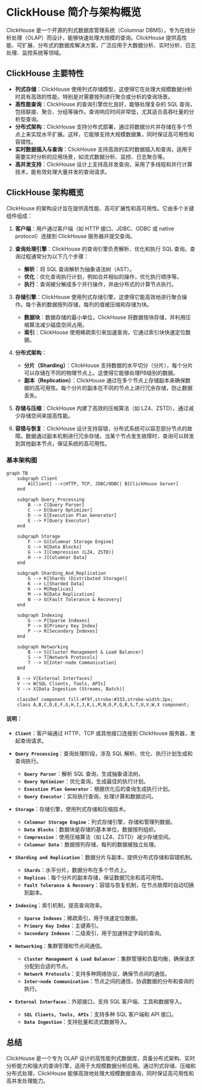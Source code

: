 # ClickHouse 简介与架构概览

ClickHouse 是一个开源的列式数据库管理系统（Columnar DBMS），专为在线分析处理（OLAP）而设计，能够快速处理大规模的查询。ClickHouse 提供高性能、可扩展、分布式的数据库解决方案，广泛应用于大数据分析、实时分析、日志处理、监控系统等领域。

## ClickHouse 主要特性

- **列式存储**：ClickHouse 使用列式存储模型，这使得它在处理大规模数据分析时具有高效的性能，特别是对需要按列进行聚合或分析的查询场景。
- **高性能查询**：ClickHouse 的查询引擎优化良好，能够处理复杂的 SQL 查询，包括联接、聚合、分组等操作。查询响应时间非常低，尤其适合高吞吐量的分析型查询。
- **分布式架构**：ClickHouse 支持分布式部署，通过将数据分片并存储在多个节点上来实现水平扩展。这样，它能够支持大规模数据集，同时保证高可用性和容错性。
- **实时数据插入与查询**：ClickHouse 支持高效的实时数据插入和查询，适用于需要实时分析的应用场景，如流式数据分析、监控、日志聚合等。
- **高并发支持**：ClickHouse 设计上支持高并发查询，采用了多线程和并行计算技术，能有效处理大量并发的查询请求。

## ClickHouse 架构概览

ClickHouse 的架构设计旨在提供高性能、高可扩展性和高可用性。它由多个关键组件组成：

1. **客户端**：用户通过客户端（如 HTTP 接口、JDBC、ODBC 或 native protocol）连接到 ClickHouse 服务器并提交查询。

2. **查询处理引擎**：ClickHouse 的查询引擎负责解析、优化和执行 SQL 查询。查询过程通常分为以下几个步骤：
    - **解析**：将 SQL 查询解析为抽象语法树（AST）。
    - **优化**：优化查询执行计划，例如合并相似的操作，优化执行顺序等。
    - **执行**：查询被分解成多个并行操作，并由分布式的计算节点执行。

3. **存储引擎**：ClickHouse 使用列式存储引擎，这使得它能高效地进行聚合操作。每个表的数据按列存储，每列的值被压缩和存储为块。
    - **数据块**：数据存储的最小单位，ClickHouse 将数据按块存储，并利用压缩算法减少磁盘空间占用。
    - **索引**：ClickHouse 使用稀疏索引来加速查询，它通过索引块快速定位数据。

4. **分布式架构**：
    - **分片（Sharding）**：ClickHouse 支持数据的水平切分（分片），每个分片可以存储在不同的物理节点上。这使得它能够处理PB级别的数据。
    - **副本（Replication）**：ClickHouse 通过在多个节点上存储副本来确保数据的高可用性。每个分片的副本在不同的节点上进行冗余存储，防止数据丢失。

5. **存储与压缩**：ClickHouse 内建了高效的压缩算法（如 LZ4、ZSTD），通过减少存储空间来提高性能。

6. **容错与恢复**：ClickHouse 设计支持容错，分布式系统可以容忍部分节点的故障。数据通过副本机制进行冗余存储，当某个节点发生故障时，查询可以转发到其他副本节点，保证系统的高可用性。

### 基本架构图
```mermaid
graph TB
    subgraph Client
        A[Client] -->|HTTP, TCP, JDBC/ODBC| B[ClickHouse Server]
    end

    subgraph Query_Processing
        B --> C[Query Parser]
        C --> D[Query Optimizer]
        D --> E[Execution Plan Generator]
        E --> F[Query Executor]
    end

    subgraph Storage
        F --> G[Columnar Storage Engine]
        G --> H[Data Blocks]
        G --> I[Compression (LZ4, ZSTD)]
        H --> J[Columnar Data]
    end

    subgraph Sharding_And_Replication
        G --> K[Shards (Distributed Storage)]
        K --> L[Sharded Data]
        K --> M[Replicas]
        M --> N[Data Replication]
        N --> O[Fault Tolerance & Recovery]
    end

    subgraph Indexing
        G --> P[Sparse Indexes]
        P --> Q[Primary Key Index]
        P --> R[Secondary Indexes]
    end

    subgraph Networking
        B --> S[Cluster Management & Load Balancer]
        S --> T[Network Protocols]
        T --> U[Inter-node Communication]
    end

    B --> V[External Interfaces]
    V --> W[SQL Clients, Tools, APIs]
    V --> X[Data Ingestion (Streams, Batch)]
    
    classDef component fill:#f9f,stroke:#333,stroke-width:2px;
    class A,B,C,D,E,F,G,H,I,J,K,L,M,N,O,P,Q,R,S,T,U,V,W,X component;

```
#### 说明：

- **`Client`**：客户端通过 HTTP、TCP 或其他接口连接到 ClickHouse 服务器，发起查询请求。

- **`Query Processing`**：查询处理阶段，涉及 SQL 解析、优化、执行计划生成和查询执行。
    - **`Query Parser`**：解析 SQL 查询，生成抽象语法树。
    - **`Query Optimizer`**：优化查询，生成最佳的执行计划。
    - **`Execution Plan Generator`**：根据优化后的查询生成执行计划。
    - **`Query Executor`**：实际执行查询，处理计算和数据访问。

- **`Storage`**：存储引擎，使用列式存储和压缩技术。
    - **`Columnar Storage Engine`**：列式存储引擎，存储和管理列数据。
    - **`Data Blocks`**：数据块是存储的基本单位，数据按列组织。
    - **`Compression`**：使用压缩算法（如 LZ4、ZSTD）减少存储空间。
    - **`Columnar Data`**：数据按列存储，每列的数据被独立处理。

- **`Sharding and Replication`**：数据分片与副本，提供分布式存储和容错机制。
    - **`Shards`**：水平分片，数据分布在多个节点上。
    - **`Replicas`**：每个分片的副本存储，保证数据冗余和高可用性。
    - **`Fault Tolerance & Recovery`**：容错与恢复机制，在节点故障时自动切换到副本。

- **`Indexing`**：索引机制，提高查询效率。
    - **`Sparse Indexes`**：稀疏索引，用于快速定位数据。
    - **`Primary Key Index`**：主键索引。
    - **`Secondary Indexes`**：二级索引，用于加速特定字段的查询。

- **`Networking`**：集群管理和节点间通信。
    - **`Cluster Management & Load Balancer`**：集群管理和负载均衡，确保请求分配到合适的节点。
    - **`Network Protocols`**：支持多种网络协议，确保节点间的通信。
    - **`Inter-node Communication`**：节点之间的通信，协调数据的分布和查询的执行。

- **`External Interfaces`**：外部接口，支持 SQL 客户端、工具和数据导入。
    - **`SQL Clients, Tools, APIs`**：支持多种 SQL 客户端和 API 接口。
    - **`Data Ingestion`**：支持批量和流式数据导入。




## 总结

ClickHouse 是一个专为 OLAP 设计的高性能列式数据库，具备分布式架构、实时分析能力和强大的查询引擎，适用于大规模数据分析应用。通过列式存储、压缩和分布式处理，ClickHouse 能够高效地处理大规模数据查询，同时保证高可用性和高并发处理能力。
